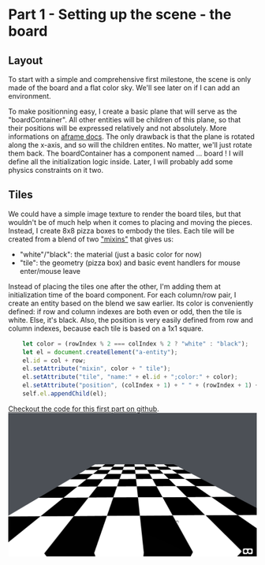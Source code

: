 # Part 1 - Setting up the scene - the board

## Layout

To start with a simple and comprehensive first milestone, the scene is only made of the board and a flat color sky. We'll see later on if I can add an environment.

To make positionning easy, I create a basic plane that will serve as the "boardContainer". All other entities will be children of this plane, so that their positions will be expressed relatively and not absolutely. More informations on [aframe docs](https://aframe.io/docs/master/introduction/entity-component-system.html "entity-component-system"). The only drawback is that the plane is rotated along the x-axis, and so will the children entites. No matter, we'll just rotate them back.
The boardContainer has a component named ... board ! I will define all the initialization logic inside. Later, I will probably add some physics constraints on it two.

## Tiles

We could have a simple image texture to render the board tiles, but that wouldn't be of much help when it comes to placing and moving the pieces. Instead, I create 8x8 pizza boxes to embody the tiles.
Each tile will be created from a blend of two ["mixins"](https://aframe.io/docs/master/core/mixins.html "mixins") that gives us: 
* "white"/"black": the material (just a basic color for now)
* "tile": the geometry (pizza box) and basic event handlers for mouse enter/mouse leave

Instead of placing the tiles one after the other, I'm adding them at initialization time of the board component.
For each column/row pair, I create an entity based on the blend we saw earlier. Its color is conveniently defined: if row and column indexes are both even or odd, then the tile is white. Else, it's black. Also, the position is very easily defined from row and column indexes, because each tile is based on a 1x1 square.

```javascript
    let color = (rowIndex % 2 === colIndex % 2 ? "white" : "black");
    let el = document.createElement("a-entity");
    el.id = col + row;
    el.setAttribute("mixin", color + " tile");
    el.setAttribute("tile", "name:" + el.id + ";color:" + color);
    el.setAttribute("position", (colIndex + 1) + " " + (rowIndex + 1) + " 0");
    self.el.appendChild(el);
```

[Checkout the code for this first part on github](https://github.com/macmorning/aframe-chess/tree/aa987803d37936dec85293ef112590ac6017a5b1).
![alt text](img/chessboard.gif "Board preview")


